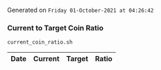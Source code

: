 Generated on `Friday 01-October-2021 at 04:26:42`

### Current to Target Coin Ratio
`current_coin_ratio.sh`

Date|Current|Target|Ratio
---|---|---|---
